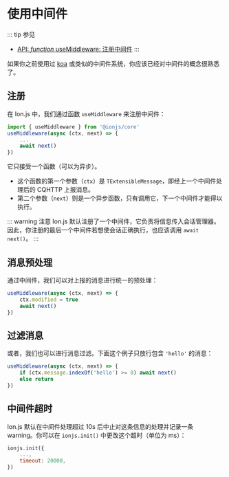 # 使用中间件
::: tip 参见
- [API: *function* useMiddleware: 注册中间件](/api/functions.html#usemiddleware)
:::

如果你之前使用过 [koa](https://koajs.com) 或类似的中间件系统，你应该已经对中间件的概念很熟悉了。

## 注册
在 Ion.js 中，我们通过函数 `useMiddleware` 来注册中间件：
```js
import { useMiddleware } from '@ionjs/core'
useMiddleware(async (ctx, next) => {
    ...
    await next()
})
```

它只接受一个函数（可以为异步）。
- 这个函数的第一个参数（`ctx`）是 `TExtensibleMessage`，即经上一个中间件处理后的 CQHTTP 上报消息。
- 第二个参数（`next`）则是一个异步函数，只有调用它，下一个中间件才能得以执行。

::: warning 注意
Ion.js 默认注册了一个中间件，它负责将信息传入会话管理器。因此，你注册的最后一个中间件若想使会话正确执行，也应该调用 `await next()`。
:::

## 消息预处理
通过中间件，我们可以对上报的消息进行统一的预处理：
```js
useMiddleware(async (ctx, next) => {
    ctx.modified = true
    await next()
})
```

## 过滤消息
或者，我们也可以进行消息过滤。下面这个例子只放行包含 `'hello'` 的消息：
```js
useMiddleware(async (ctx, next) => {
    if (ctx.message.indexOf('hello') >= 0) await next()
    else return
})
```

## 中间件超时
Ion.js 默认在中间件处理超过 10s 后中止对这条信息的处理并记录一条 warning。你可以在 `ionjs.init()` 中更改这个超时（单位为 ms）：
```js
ionjs.init({
    ...,
    timeout: 20000,
})